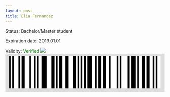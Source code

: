 ```yaml
---
layout: post
title: Elia Fernandez
---
```


Status: Bachelor/Master student

Expiration date: 2019.01.01

Validity: <font color="green"> Verified</font> 
![](/members/img/Elia_Fernandez.png)
![](/members/img/bar.png)
